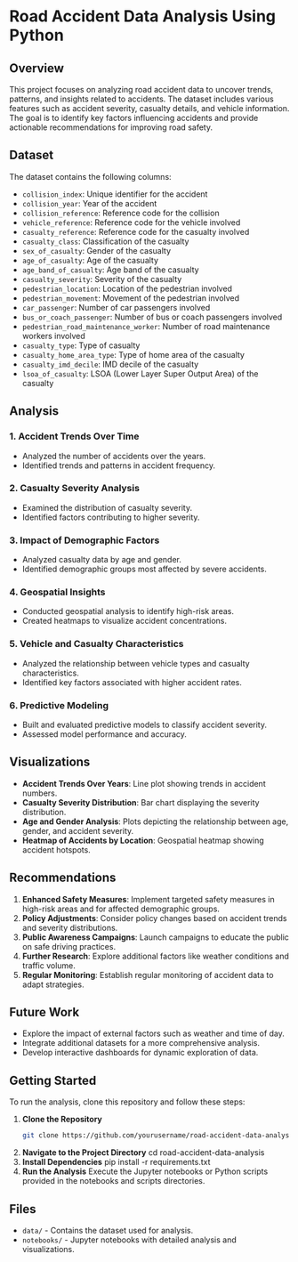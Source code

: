# Road Accident Data Analysis Using Python

## Overview

This project focuses on analyzing road accident data to uncover trends, patterns, and insights related to accidents. The dataset includes various features such as accident severity, casualty details, and vehicle information. The goal is to identify key factors influencing accidents and provide actionable recommendations for improving road safety.

## Dataset

The dataset contains the following columns:

- `collision_index`: Unique identifier for the accident
- `collision_year`: Year of the accident
- `collision_reference`: Reference code for the collision
- `vehicle_reference`: Reference code for the vehicle involved
- `casualty_reference`: Reference code for the casualty involved
- `casualty_class`: Classification of the casualty
- `sex_of_casualty`: Gender of the casualty
- `age_of_casualty`: Age of the casualty
- `age_band_of_casualty`: Age band of the casualty
- `casualty_severity`: Severity of the casualty
- `pedestrian_location`: Location of the pedestrian involved
- `pedestrian_movement`: Movement of the pedestrian involved
- `car_passenger`: Number of car passengers involved
- `bus_or_coach_passenger`: Number of bus or coach passengers involved
- `pedestrian_road_maintenance_worker`: Number of road maintenance workers involved
- `casualty_type`: Type of casualty
- `casualty_home_area_type`: Type of home area of the casualty
- `casualty_imd_decile`: IMD decile of the casualty
- `lsoa_of_casualty`: LSOA (Lower Layer Super Output Area) of the casualty

## Analysis

### 1. **Accident Trends Over Time**

- Analyzed the number of accidents over the years.
- Identified trends and patterns in accident frequency.

### 2. **Casualty Severity Analysis**

- Examined the distribution of casualty severity.
- Identified factors contributing to higher severity.

### 3. **Impact of Demographic Factors**

- Analyzed casualty data by age and gender.
- Identified demographic groups most affected by severe accidents.

### 4. **Geospatial Insights**

- Conducted geospatial analysis to identify high-risk areas.
- Created heatmaps to visualize accident concentrations.

### 5. **Vehicle and Casualty Characteristics**

- Analyzed the relationship between vehicle types and casualty characteristics.
- Identified key factors associated with higher accident rates.

### 6. **Predictive Modeling**

- Built and evaluated predictive models to classify accident severity.
- Assessed model performance and accuracy.

## Visualizations

- **Accident Trends Over Years**: Line plot showing trends in accident numbers.
- **Casualty Severity Distribution**: Bar chart displaying the severity distribution.
- **Age and Gender Analysis**: Plots depicting the relationship between age, gender, and accident severity.
- **Heatmap of Accidents by Location**: Geospatial heatmap showing accident hotspots.

## Recommendations

1. **Enhanced Safety Measures**: Implement targeted safety measures in high-risk areas and for affected demographic groups.
2. **Policy Adjustments**: Consider policy changes based on accident trends and severity distributions.
3. **Public Awareness Campaigns**: Launch campaigns to educate the public on safe driving practices.
4. **Further Research**: Explore additional factors like weather conditions and traffic volume.
5. **Regular Monitoring**: Establish regular monitoring of accident data to adapt strategies.

## Future Work

- Explore the impact of external factors such as weather and time of day.
- Integrate additional datasets for a more comprehensive analysis.
- Develop interactive dashboards for dynamic exploration of data.

## Getting Started

To run the analysis, clone this repository and follow these steps:

1. **Clone the Repository**
   ```bash
   git clone https://github.com/yourusername/road-accident-data-analysis.git
2. **Navigate to the Project Directory**
   cd road-accident-data-analysis
3. **Install Dependencies**
   pip install -r requirements.txt
4. **Run the Analysis**
   Execute the Jupyter notebooks or Python scripts provided in the notebooks and scripts directories.

## Files
- `data/` - Contains the dataset used for analysis.
- `notebooks/` - Jupyter notebooks with detailed analysis and visualizations.

